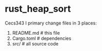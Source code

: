 # rust_heap_sort
Cecs343
I primary change files in 3 places:
1) README.md		# this file
2) Cargo.toml		# dependencies
3) src/				# all source code